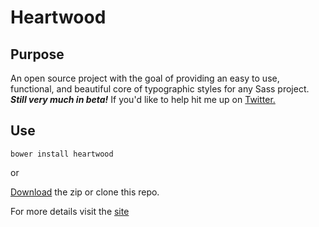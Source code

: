 # Heartwood

## Purpose

An open source project with the goal of providing an easy to use, functional, and beautiful core of typographic styles for any Sass project. ***Still very much in beta!*** 
If you'd like to help hit me up on [Twitter.](https://twitter.com/iangfleming)

## Use

```
bower install heartwood
```

or

[Download](https://github.com/iangfleming/heartwood/archive/master.zip) the zip or clone this repo.

For more details visit the [site](http://ianfleming.me/heartwood)
